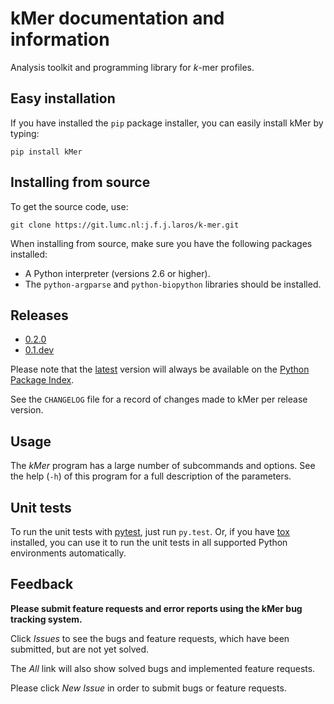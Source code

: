 kMer documentation and information
==================================

Analysis toolkit and programming library for *k*-mer profiles.


Easy installation
-----------------

If you have installed the `pip` package installer, you can easily install kMer by typing:

    pip install kMer


Installing from source
----------------------

To get the source code, use:

    git clone https://git.lumc.nl:j.f.j.laros/k-mer.git

When installing from source, make sure you have the following packages installed:

- A Python interpreter (versions 2.6 or higher).
- The `python-argparse` and `python-biopython` libraries should be installed.


Releases
--------

- [0.2.0](https://pypi.python.org/packages/source/k/kMer/kMer-0.2.0.tar.gz)
- [0.1.dev](https://pypi.python.org/packages/source/k/kMer/kMer-0.1.dev.tar.gz)

Please note that the [latest](https://pypi.python.org/pypi/kMer) version will always be available on the [Python Package Index](https://pypi.python.org/).

See the `CHANGELOG` file for a record of changes made to kMer per release version.


Usage
-----

The *kMer* program has a large number of subcommands and options. See the help (`-h`) of this program for a full description of the parameters.


Unit tests
----------

To run the unit tests with [pytest](http://pytest.org/), just run
`py.test`. Or, if you have [tox](https://testrun.org/tox/) installed, you can
use it to run the unit tests in all supported Python environments
automatically.


Feedback
--------

**Please submit feature requests and error reports using the kMer bug tracking
system.**

Click _Issues_ to see the bugs and feature requests, which have been submitted, but are not yet solved.

The _All_ link will also show solved bugs and implemented feature requests.

Please click _New Issue_ in order to submit bugs or feature requests.
